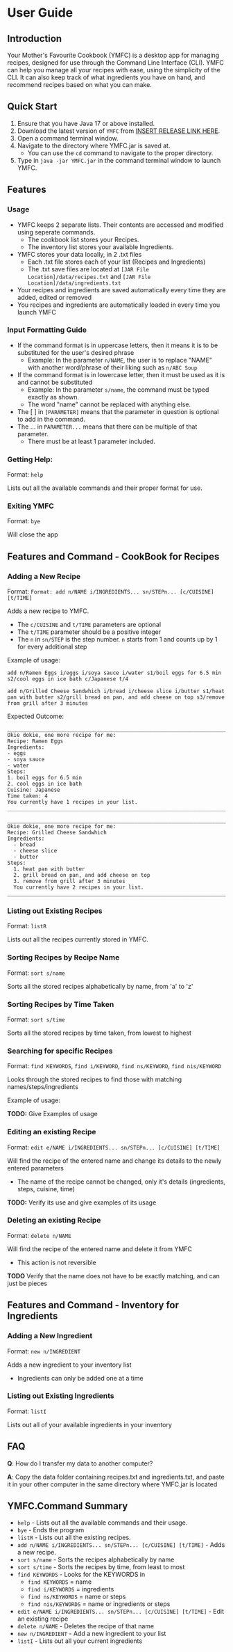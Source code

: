 # User Guide

## Introduction

Your Mother's Favourite Cookbook (YMFC) is a desktop app for managing recipes, designed for use through the
Command Line Interface (CLI). YMFC can help you manage all your recipes with ease, using the simplicity of the CLI.
It can also keep track of what ingredients you have on hand, and recommend recipes based on what you can make.


## Quick Start

1. Ensure that you have Java 17 or above installed.
2. Download the latest version of `YMFC` from [INSERT RELEASE LINK HERE](https://github.com/AY2425S1-CS2113-W13-1/tp).
3. Open a command terminal window.
4. Navigate to the directory where YMFC.jar is saved at.
   - You can use the `cd` command to navigate to the proper directory.
5. Type in `java -jar YMFC.jar` in the command terminal window to launch YMFC.

## Features

### Usage
* YMFC keeps 2 separate lists. Their contents are accessed and modified using seperate commands.
  * The cookbook list stores your Recipes.
  * The inventory list stores your available Ingredients.
* YMFC stores your data locally, in 2 .txt files
  * Each .txt file stores each of your list (Recipes and Ingredients)
  * The .txt save files are located at `[JAR File Location]/data/recipes.txt` 
and `[JAR File Location]/data/ingredients.txt`
* Your recipes and ingredients are saved automatically every time they are added, edited or removed
* You recipes and ingredients are automatically loaded in every time you launch YMFC

### Input Formatting Guide
* If the command format is in uppercase letters, then it means it is to be substituted for the user's desired phrase
  * Example: In the parameter `n/NAME`, the user is to replace "NAME" with another word/phrase of their liking
such as `n/ABC Soup`
* If the command format is in lowercase letter, then it must be used as it is and cannot be substituted
  * Example: In the parameter `s/name`, the command must be typed exactly as shown.
  * The word "name" cannot be replaced with anything else.
* The [ ] in `[PARAMETER]` means that the parameter in question is optional to add in the command.
* The ... in `PARAMETER...` means that there can be multiple of that parameter.
  * There must be at least 1 parameter included.

### Getting Help:

Format: `help`

Lists out all the available commands and their proper format for use.

### Exiting YMFC

Format: `bye`

Will close the app

## Features and Command - CookBook for Recipes

### Adding a New Recipe

Format: `Format: add n/NAME i/INGREDIENTS... sn/STEPn... [c/CUISINE] [t/TIME]`

Adds a new recipe to YMFC.

* The `c/CUISINE` and `t/TIME` parameters are optional
* The `t/TIME` parameter should be a positive integer
* The `n` in `sn/STEP` is the step number. `n` starts from 1 and counts up by 1 for every additional step  

Example of usage: 

`add n/Ramen Eggs i/eggs i/soya sauce i/water s1/boil eggs for 6.5 min s2/cool eggs in ice bath c/Japanese t/4`

`add n/Grilled Cheese Sandwhich i/bread i/cheese slice i/butter s1/heat pan with butter s2/grill bread on pan,
and add cheese on top s3/remove from grill after 3 minutes`

Expected Outcome:
````
__________________________________________________________________________________
Okie dokie, one more recipe for me:
Recipe: Ramen Eggs
Ingredients:
- eggs
- soya sauce
- water
Steps:
1. boil eggs for 6.5 min
2. cool eggs in ice bath
Cuisine: Japanese
Time taken: 4
You currently have 1 recipes in your list.
__________________________________________________________________________________
````

````
__________________________________________________________________________________
Okie dokie, one more recipe for me:
Recipe: Grilled Cheese Sandwhich
Ingredients: 
  - bread
  - cheese slice
  - butter
Steps: 
  1. heat pan with butter
  2. grill bread on pan, and add cheese on top
  3. remove from grill after 3 minutes
  You currently have 2 recipes in your list.
__________________________________________________________________________________
````

### Listing out Existing Recipes

Format: `listR`

Lists out all the recipes currently stored in YMFC.

### Sorting Recipes by Recipe Name

Format: `sort s/name`

Sorts all the stored recipes alphabetically by name, from 'a' to 'z'

### Sorting Recipes by Time Taken

Format: `sort s/time`

Sorts all the stored recipes by time taken, from lowest to highest

### Searching for specific Recipes

Format: `find KEYWORDS`, `find i/KEYWORD`, `find ns/KEYWORD`, `find nis/KEYWORD`

Looks through the stored recipes to find those with matching names/steps/ingredients

Example of usage:

**TODO:** Give Examples of usage

### Editing an existing Recipe

Format: `edit e/NAME i/INGREDIENTS... sn/STEPn... [c/CUISINE] [t/TIME]`

Will find the recipe of the entered name and change its details to the newly entered parameters
* The name of the recipe cannot be changed, only it's details (ingredients, steps, cuisine, time)

**TODO:** Verify its use and give examples of its usage

### Deleting an existing Recipe

Format: `delete n/NAME`

Will find the recipe of the entered name and delete it from YMFC
* This action is not reversible

**TODO** Verify that the name does not have to be exactly matching, and can just be pieces

## Features and Command - Inventory for Ingredients

### Adding a New Ingredient

Format: `new n/INGREDIENT`

Adds a new ingredient to your inventory list
* Ingredients can only be added one at a time

### Listing out Existing Ingredients

Format: `listI`

Lists out all of your available ingredients in your inventory


## FAQ

**Q**: How do I transfer my data to another computer? 

**A**: Copy the data folder containing recipes.txt and ingredients.txt,
and paste it in your other computer in the same directory where YMFC.jar is located

## YMFC.Command Summary

* `help`                              -  Lists out all the available commands and their usage.
* `bye`                               -  Ends the program
* `listR`                             -  Lists out all the existing recipes.
* `add n/NAME i/INGREDIENTS... sn/STEPn... [c/CUISINE] [t/TIME]`  -  Adds a new recipe.
* `sort s/name`                       -  Sorts the recipes alphabetically by name
* `sort s/time`                       -  Sorts the recipes by time, from least to most
* `find KEYWORDS`                     -  Looks for the KEYWORDS in
  * `find KEYWORDS`          = name
  * `find i/KEYWORDS`        = ingredients
  * `find ns/KEYWORDS`       = name or steps
  * `find nis/KEYWORDS`      = name or ingredients or steps
* `edit e/NAME i/INGREDIENTS... sn/STEPn... [c/CUISINE] [t/TIME]` -  Edit an existing recipe
* `delete n/NAME`                     - Deletes the recipe of that name
* `new n/INGREDIENT`                  - Add a new ingredient to your list
* `listI`                             - Lists out all your current ingredients

